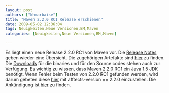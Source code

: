 ```yaml
---
layout: post
authors: ["khmarbaise"]
title: "Maven 2.2.0 RC1 Release erschienen"
date: 2009-05-02 12:36:04
tags: Neuigkeiten,Neue Versionen,BM,Maven
categories: [Neuigkeiten,Neue Versionen,BM,Maven]

---
```

Es liegt einen neue Release 2.2.0 RC1 von Maven vor. 
Die [Release Notes](http://jira.codehaus.org/secure/ReleaseNote.jspa?projectId=10500&styleName=Html&version=15103) geben wieder eine Übersicht. 
Die zugehörigen Artefakte sind [hier](https://repository.apache.org/content/repositories/maven-staging-008/) zu finden. 
Die [Downloads](https://repository.apache.org/content/repositories/maven-staging-008/org/apache/maven/apache-maven/2.2.0-RC1/) für die binaries 
und für den Source codes stehen auch zur Verfügung. Es wichtig zu wissen, dass Maven 2.2.0 RC1 ein Java 1.5 JDK benötigt. Wenn Fehler beim Testen von 
2.2.0 RC1 gefunden werden, wird darum gebeten diese [hier](http://jira.codehaus.org/browse/MNG) mit afftects-version == 2.2.0 einzustellen. 
Die Ankündigung ist [hier](http://www.nabble.com/-PLEASE-TEST--Maven-2.2.0-RC1-td23340588.html) zu finden.

